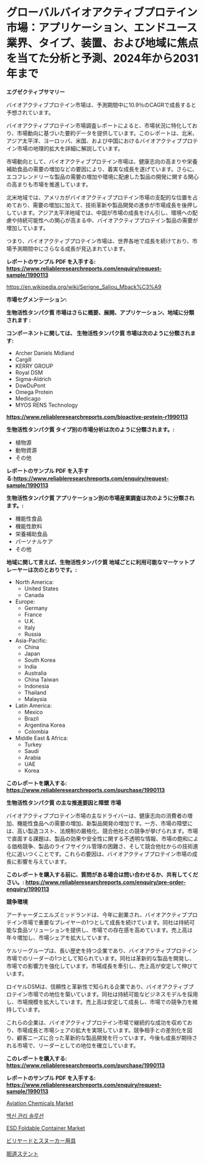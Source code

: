 <p><h1>グローバルバイオアクティブプロテイン市場：アプリケーション、エンドユース業界、タイプ、装置、および地域に焦点を当てた分析と予測、2024年から2031年まで</h1></p><p><strong>エグゼクティブサマリー</strong></p>
<p><p>バイオアクティブプロテイン市場は、予測期間中に10.9％のCAGRで成長すると予想されています。</p><p>バイオアクティブプロテイン市場調査レポートによると、市場状況に特化しており、市場動向に基づいた要約データを提供しています。このレポートは、北米、アジア太平洋、ヨーロッパ、米国、および中国におけるバイオアクティブプロテイン市場の地理的拡大を詳細に解説しています。</p><p>市場動向として、バイオアクティブプロテイン市場は、健康志向の高まりや栄養補助食品の需要の増加などの要因により、着実な成長を遂げています。さらに、エコフレンドリーな製品の需要の増加や環境に配慮した製品の開発に関する関心の高まりも市場を推進しています。</p><p>北米地域では、アメリカがバイオアクティブプロテイン市場の支配的な位置を占めており、需要の増加に加えて、技術革新や製品開発の進歩が市場成長を後押ししています。アジア太平洋地域では、中国が市場の成長をけん引し、環境への配慮や持続可能性への関心が高まる中、バイオアクティブプロテイン製品の需要が増加しています。</p><p>つまり、バイオアクティブプロテイン市場は、世界各地で成長を続けており、市場予測期間中にさらなる成長が見込まれています。</p></p>
<p><strong>レポートのサンプル PDF を入手する: <a href="https://www.reliableresearchreports.com/enquiry/request-sample/1990113">https://www.reliableresearchreports.com/enquiry/request-sample/1990113</a></strong></p>
<p><a href="https://en.wikipedia.org/wiki/Serigne_Saliou_Mback%C3%A9">https://en.wikipedia.org/wiki/Serigne_Saliou_Mback%C3%A9</a></p>
<p><strong>市場セグメンテーション:</strong></p>
<p><strong> 生物活性タンパク質 市場はさらに概要、展開、アプリケーション、地域に分類されます :</strong></p>
<p><strong>コンポーネントに関しては、 生物活性タンパク質 市場は次のように分類されます:</strong></p>
<p><ul><li>Archer Daniels Midland</li><li>Cargill</li><li>KERRY GROUP</li><li>Royal DSM</li><li>Sigma-Aldrich</li><li>DowDuPont</li><li>Omega Protein</li><li>Medicago</li><li>MYOS RENS Technology</li></ul></p>
<p><strong><a href="https://www.reliableresearchreports.com/bioactive-protein-r1990113">https://www.reliableresearchreports.com/bioactive-protein-r1990113</a></strong></p>
<p><strong> 生物活性タンパク質 タイプ別の市場分析は次のように分類されます。:</strong></p>
<p><ul><li>植物源</li><li>動物資源</li><li>その他</li></ul></p>
<p><strong>レポートのサンプル PDF を入手する:<a href="https://www.reliableresearchreports.com/enquiry/request-sample/1990113">https://www.reliableresearchreports.com/enquiry/request-sample/1990113</a></strong></p>
<p><strong> 生物活性タンパク質 アプリケーション別の市場産業調査は次のように分類されます。:</strong></p>
<p><ul><li>機能性食品</li><li>機能性飲料</li><li>栄養補助食品</li><li>パーソナルケア</li><li>その他</li></ul></p>
<p><strong>地域に関して言えば、生物活性タンパク質 地域ごとに利用可能なマーケットプレーヤーは次のとおりです。:</strong></p>
<p><ul>
    <li>
        North America:
        <ul>
            <li>United States</li>
            <li>Canada</li>
        </ul>
    </li>
    <li>
        Europe:
        <ul>
            <li>Germany</li>
            <li>France</li>
            <li>U.K.</li>
            <li>Italy</li>
            <li>Russia</li>
        </ul>
    </li>
    <li>
        Asia-Pacific:
        <ul>
            <li>China</li>
            <li>Japan</li>
            <li>South Korea</li>
            <li>India</li>
            <li>Australia</li>
            <li>China Taiwan</li>
            <li>Indonesia</li>
            <li>Thailand</li>
            <li>Malaysia</li>
        </ul>
    </li>
    <li>
        Latin America:
        <ul>
            <li>Mexico</li>
            <li>Brazil</li>
            <li>Argentina Korea</li>
            <li>Colombia</li>
        </ul>
    </li>
    <li>
        Middle East & Africa:
        <ul>
            <li>Turkey</li>
            <li>Saudi</li>
            <li>Arabia</li>
            <li>UAE</li>
            <li>Korea</li>
        </ul>
    </li>
    </ul></p>
<p><strong>このレポートを購入する: <a href="https://www.reliableresearchreports.com/purchase/1990113">https://www.reliableresearchreports.com/purchase/1990113</a></strong></p>
<p><strong>生物活性タンパク質 の主な推進要因と障壁 市場</strong></p>
<p><p>バイオアクティブプロテイン市場の主なドライバーは、健康志向の消費者の増加、機能性食品への需要の増加、新製品開発の増加です。一方、市場の障壁には、高い製造コスト、法規制の厳格化、競合他社との競争が挙げられます。市場で直面する課題は、製品の効果や安全性に関する不透明な情報、市場の飽和による価格競争、製品のライフサイクル管理の困難さ、そして競合他社からの技術進化に追いつくことです。これらの要因は、バイオアクティブプロテイン市場の成長に影響を与えています。</p></p>
<p><strong>このレポートを購入する前に、質問がある場合は問い合わせるか、共有してください。: <a href="https://www.reliableresearchreports.com/enquiry/pre-order-enquiry/1990113">https://www.reliableresearchreports.com/enquiry/pre-order-enquiry/1990113</a></strong></p>
<p><strong>競争環境</strong></p>
<p><p>アーチャーダニエルズミッドランドは、今年に創業され、バイオアクティブプロテイン市場で重要なプレイヤーの1つとして成長を続けています。同社は持続可能な食品ソリューションを提供し、市場での存在感を高めています。売上高は年々増加し、市場シェアを拡大しています。</p><p>ケルリーグループは、長い歴史を持つ企業であり、バイオアクティブプロテイン市場でのリーダーの1つとして知られています。同社は革新的な製品を開発し、市場での影響力を強化しています。市場成長を牽引し、売上高が安定して伸びています。</p><p>ロイヤルDSMは、信頼性と革新性で知られる企業であり、バイオアクティブプロテイン市場での地位を築いています。同社は持続可能なビジネスモデルを採用し、市場規模を拡大しています。売上高は安定して成長し、市場での競争力を維持しています。</p><p>これらの企業は、バイオアクティブプロテイン市場で継続的な成功を収めており、市場成長と市場シェアの拡大を実現しています。競争相手との差別化を図り、顧客ニーズに合った革新的な製品開発を行っています。今後も成長が期待される市場で、リーダーとしての地位を確立しています。</p></p>
<p><strong>このレポートを購入する: <a href="https://www.reliableresearchreports.com/purchase/1990113">https://www.reliableresearchreports.com/purchase/1990113</a></strong></p>
<p><strong>レポートのサンプル PDF を入手する: <a href="https://www.reliableresearchreports.com/enquiry/request-sample/1990113">https://www.reliableresearchreports.com/enquiry/request-sample/1990113</a></strong><strong></strong></p>
<p><p><a href="https://medium.com/@fosterfahey1016/aviation-chemicals-market-research-report-market-forecast-and-growth-prospects-with-a-steady-cagr-7bdfda2fdd22">Aviation Chemicals Market</a></p><p><a href="https://github.com/KellyLyncyh543964/Market-Research-Report-List-3/blob/main/919467665200.md">백신 관리 솔루션</a></p><p><a href="https://issuu.com/reportprime-2/docs/esd-foldable-container-market-size-2030.pptx">ESD Foldable Container Market</a></p><p><a href="https://github.com/roulaayoub-saad/Market-Research-Report-List-3/blob/main/518616251012.md">ビリヤードとスヌーカー用具</a></p><p><a href="https://github.com/zjkmgcs938405/Market-Research-Report-List-3/blob/main/516343851011.md">胆道ステント</a></p></p>